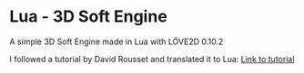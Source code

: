 # Lua - 3D Soft Engine

A simple 3D Soft Engine made in Lua with LÖVE2D 0.10.2

I followed a tutorial by David Rousset and translated it to Lua:
[Link to tutorial](<https://www.davrous.com/2013/06/13/tutorial-series-learning-how-to-write-a-3d-soft-engine-from-scratch-in-c-typescript-or-javascript/>)